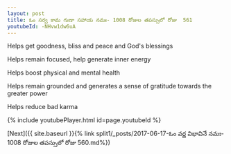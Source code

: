 ```yaml
---
layout: post
title: ఓం సర్వ కామ గుణా సహాయ నమః- 1008 రోజుల తపస్సులో రోజు  561
youtubeId: -NHvw1dw6uA
---
```

 
 
Helps get goodness, bliss and peace and God's blessings
 
Helps remain focused, help generate inner energy 
 
Helps boost physical and mental health 
 
Helps remain grounded and generates a sense of gratitude towards the greater power 
 
Helps reduce bad karma
 
 
 
 


{% include youtubePlayer.html id=page.youtubeId %}
 
[Next]({{ site.baseurl }}{% link  split1/_posts/2017-06-17-ఓం వర్ణ విభావినే నమః- 1008 రోజుల తపస్సులో రోజు  560.md%})
 
